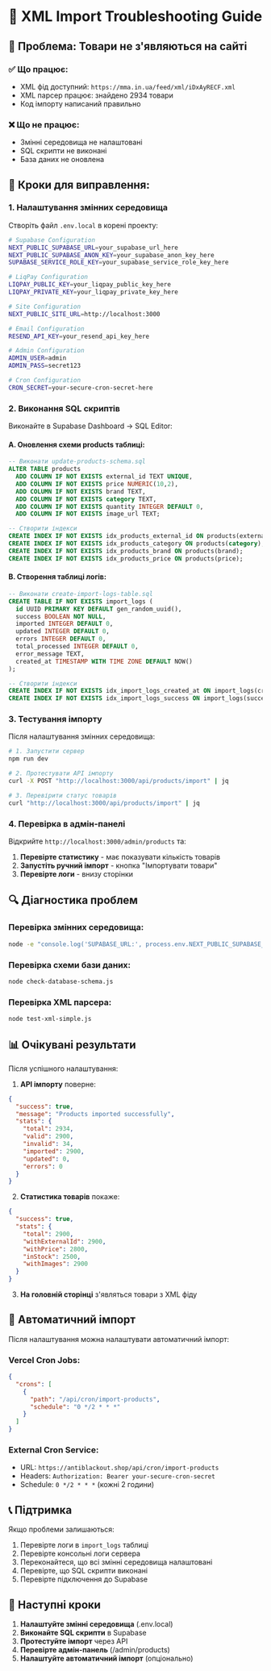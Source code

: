 # 🔧 XML Import Troubleshooting Guide

## 🚨 Проблема: Товари не з'являються на сайті

### ✅ Що працює:
- XML фід доступний: `https://mma.in.ua/feed/xml/iDxAyRECF.xml`
- XML парсер працює: знайдено 2934 товари
- Код імпорту написаний правильно

### ❌ Що не працює:
- Змінні середовища не налаштовані
- SQL скрипти не виконані
- База даних не оновлена

## 🔧 Кроки для виправлення:

### 1. Налаштування змінних середовища

Створіть файл `.env.local` в корені проекту:

```bash
# Supabase Configuration
NEXT_PUBLIC_SUPABASE_URL=your_supabase_url_here
NEXT_PUBLIC_SUPABASE_ANON_KEY=your_supabase_anon_key_here
SUPABASE_SERVICE_ROLE_KEY=your_supabase_service_role_key_here

# LiqPay Configuration
LIQPAY_PUBLIC_KEY=your_liqpay_public_key_here
LIQPAY_PRIVATE_KEY=your_liqpay_private_key_here

# Site Configuration
NEXT_PUBLIC_SITE_URL=http://localhost:3000

# Email Configuration
RESEND_API_KEY=your_resend_api_key_here

# Admin Configuration
ADMIN_USER=admin
ADMIN_PASS=secret123

# Cron Configuration
CRON_SECRET=your-secure-cron-secret-here
```

### 2. Виконання SQL скриптів

Виконайте в Supabase Dashboard → SQL Editor:

#### A. Оновлення схеми products таблиці:
```sql
-- Виконати update-products-schema.sql
ALTER TABLE products
  ADD COLUMN IF NOT EXISTS external_id TEXT UNIQUE,
  ADD COLUMN IF NOT EXISTS price NUMERIC(10,2),
  ADD COLUMN IF NOT EXISTS brand TEXT,
  ADD COLUMN IF NOT EXISTS category TEXT,
  ADD COLUMN IF NOT EXISTS quantity INTEGER DEFAULT 0,
  ADD COLUMN IF NOT EXISTS image_url TEXT;

-- Створити індекси
CREATE INDEX IF NOT EXISTS idx_products_external_id ON products(external_id);
CREATE INDEX IF NOT EXISTS idx_products_category ON products(category);
CREATE INDEX IF NOT EXISTS idx_products_brand ON products(brand);
CREATE INDEX IF NOT EXISTS idx_products_price ON products(price);
```

#### B. Створення таблиці логів:
```sql
-- Виконати create-import-logs-table.sql
CREATE TABLE IF NOT EXISTS import_logs (
  id UUID PRIMARY KEY DEFAULT gen_random_uuid(),
  success BOOLEAN NOT NULL,
  imported INTEGER DEFAULT 0,
  updated INTEGER DEFAULT 0,
  errors INTEGER DEFAULT 0,
  total_processed INTEGER DEFAULT 0,
  error_message TEXT,
  created_at TIMESTAMP WITH TIME ZONE DEFAULT NOW()
);

-- Створити індекси
CREATE INDEX IF NOT EXISTS idx_import_logs_created_at ON import_logs(created_at);
CREATE INDEX IF NOT EXISTS idx_import_logs_success ON import_logs(success);
```

### 3. Тестування імпорту

Після налаштування змінних середовища:

```bash
# 1. Запустити сервер
npm run dev

# 2. Протестувати API імпорту
curl -X POST "http://localhost:3000/api/products/import" | jq

# 3. Перевірити статус товарів
curl "http://localhost:3000/api/products/import" | jq
```

### 4. Перевірка в адмін-панелі

Відкрийте `http://localhost:3000/admin/products` та:

1. **Перевірте статистику** - має показувати кількість товарів
2. **Запустіть ручний імпорт** - кнопка "Імпортувати товари"
3. **Перевірте логи** - внизу сторінки

## 🔍 Діагностика проблем

### Перевірка змінних середовища:
```bash
node -e "console.log('SUPABASE_URL:', process.env.NEXT_PUBLIC_SUPABASE_URL)"
```

### Перевірка схеми бази даних:
```bash
node check-database-schema.js
```

### Перевірка XML парсера:
```bash
node test-xml-simple.js
```

## 📊 Очікувані результати

Після успішного налаштування:

1. **API імпорту** поверне:
```json
{
  "success": true,
  "message": "Products imported successfully",
  "stats": {
    "total": 2934,
    "valid": 2900,
    "invalid": 34,
    "imported": 2900,
    "updated": 0,
    "errors": 0
  }
}
```

2. **Статистика товарів** покаже:
```json
{
  "success": true,
  "stats": {
    "total": 2900,
    "withExternalId": 2900,
    "withPrice": 2800,
    "inStock": 2500,
    "withImages": 2900
  }
}
```

3. **На головній сторінці** з'являться товари з XML фіду

## 🚀 Автоматичний імпорт

Після налаштування можна налаштувати автоматичний імпорт:

### Vercel Cron Jobs:
```json
{
  "crons": [
    {
      "path": "/api/cron/import-products",
      "schedule": "0 */2 * * *"
    }
  ]
}
```

### External Cron Service:
- URL: `https://antiblackout.shop/api/cron/import-products`
- Headers: `Authorization: Bearer your-secure-cron-secret`
- Schedule: `0 */2 * * *` (кожні 2 години)

## 📞 Підтримка

Якщо проблеми залишаються:

1. Перевірте логи в `import_logs` таблиці
2. Перевірте консольні логи сервера
3. Переконайтеся, що всі змінні середовища налаштовані
4. Перевірте, що SQL скрипти виконані
5. Перевірте підключення до Supabase

## 🎯 Наступні кроки

1. **Налаштуйте змінні середовища** (.env.local)
2. **Виконайте SQL скрипти** в Supabase
3. **Протестуйте імпорт** через API
4. **Перевірте адмін-панель** (/admin/products)
5. **Налаштуйте автоматичний імпорт** (опціонально)
